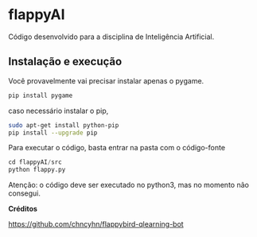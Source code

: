 flappyAI
===================

Código desenvolvido para a disciplina de Inteligência Artificial. 

## Instalação e execução

Você provavelmente vai precisar instalar apenas o pygame. 

```bash
pip install pygame
``` 

caso necessário instalar o pip, 

```bash
sudo apt-get install python-pip
pip install --upgrade pip
``` 

Para executar o código, basta entrar na pasta com o código-fonte

```python
cd flappyAI/src
python flappy.py 
``` 
Atenção: o código deve ser executado no python3, mas no momento não consegui.  

**Créditos**

https://github.com/chncyhn/flappybird-qlearning-bot
